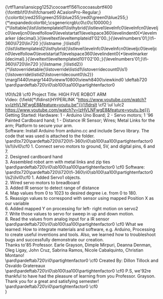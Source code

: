 {\rtf1\ansi\ansicpg1252\cocoartf1561\cocoasubrtf400
{\fonttbl\f0\fnil\fcharset0 ACaslonPro-Regular;}
{\colortbl;\red255\green255\blue255;\red0\green0\blue255;}
{\*\expandedcolortbl;;\csgenericrgb\c0\c0\c100000;}
{\*\listtable{\list\listtemplateid1\listhybrid{\listlevel\levelnfc0\levelnfcn0\leveljc0\leveljcn0\levelfollow0\levelstartat1\levelspace360\levelindent0{\*\levelmarker \{decimal\}.}{\leveltext\leveltemplateid1\'02\'00.;}{\levelnumbers\'01;}\fi-360\li720\lin720 }{\listname ;}\listid1}
{\list\listtemplateid2\listhybrid{\listlevel\levelnfc0\levelnfcn0\leveljc0\leveljcn0\levelfollow0\levelstartat1\levelspace360\levelindent0{\*\levelmarker \{decimal\}.}{\leveltext\leveltemplateid101\'02\'00.;}{\levelnumbers\'01;}\fi-360\li720\lin720 }{\listname ;}\listid2}}
{\*\listoverridetable{\listoverride\listid1\listoverridecount0\ls1}{\listoverride\listid2\listoverridecount0\ls2}}
\margl1440\margr1440\vieww10800\viewh8400\viewkind0
\deftab720
\pard\pardeftab720\ri0\sb100\sa100\partightenfactor0

\f0\fs28 \cf0 Project Title: HIGH FIVE ROBOT ARM  \
Video: {\field{\*\fldinst{HYPERLINK "https://www.youtube.com/watch?v=lzHVLNFwgE8&feature=youtu.be"}}{\fldrslt \cf2 \ul \ulc2 https://www.youtube.com/watch?v=lzHVLNFwgE8&feature=youtu.be}}\
Getting Started: Hardware: 1 - Arduino Uno Board; 2 - Servo motors; 1 \'96 Painted Cardboard hand; 1 -  Distance IR Sensor; Wires; Metal Links for the arm; Platform to secure your arm.\
Software: Install Arduino from arduino.cc and include Servo library. The code that was used is attached to the folder.\
\pard\tx720\pardeftab720\li720\fi-360\ri0\sb100\sa100\partightenfactor0
\ls1\ilvl0\cf0 1.	Connect servo motors to ground, 5V, and digital pins, 6 and 7.\
2.	Designed cardboard hand \
3.	Assembled robot arm with metal links and zip ties \
\pard\pardeftab720\ri0\sb100\sa100\partightenfactor0
\cf0 Software:\
\pard\tx720\pardeftab720\li720\fi-360\ri0\sb100\sa100\partightenfactor0
\ls2\ilvl0\cf0 1.	Added Servo1 objects.\
2.	Wired servo motors to breadboard\
3.	Added IR sensor to detect range of distance\
4.	Map values from 0 to 1023 to desired degree i.e. from 0 to 180.\
5.	Reassign values to correspond with sensor using mapped Position X as our variable \
6.	Added mapped Y on processing for left- right motion on servo2\
7.	Write those values to servo for sweep in up and down motion.\
8.	Read the values from analog input for a IR sensor\
\pard\pardeftab720\ri0\sb100\sa100\partightenfactor0
\cf0 What we learned: How to integrate materials and software, e.g. Arduino, Processing to create useful inventions and tools. Also, we learned how to troubleshoot bugs and successfully demonstrate our creation. \
Thanks to\'85 Professor. Earle Grayson, Dimple Mirpuri, Deanna Denman, Oleg Ligay, John Cruz, Sabrina Ramos, Nicole Cabalquinto, Christian Montano!\
\pard\pardeftab720\ri0\partightenfactor0
\cf0 Created By: Dillon Tillock and Osvaldo Gratereaux\
\pard\pardeftab720\ri0\sb100\sa100\partightenfactor0
\cf0 P.S, we\'92re thankful to have had the pleasure of learning from you Professor. Grayson. Thank you for a great and satisfying semester! \
\pard\pardeftab720\ri0\partightenfactor0
\cf0 \
}